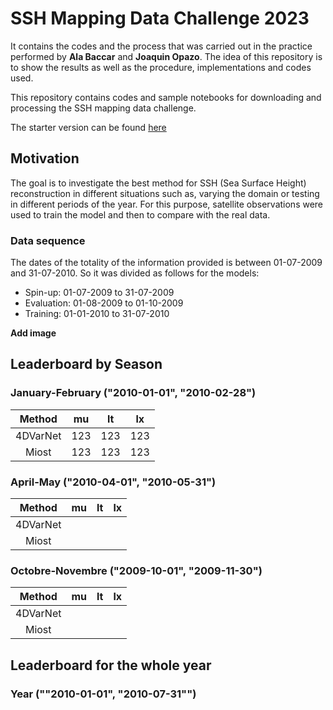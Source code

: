 # SSH Mapping Data Challenge 2023
It contains the codes and the process that was carried out in the practice performed by **Ala Baccar** and **Joaquin Opazo**. The idea of this repository is to show the results as well as the procedure, implementations and codes used. 

This repository contains codes and sample notebooks for downloading and processing the SSH mapping data challenge.

The starter version can be found [here](https://github.com/CIA-Oceanix/4dvarnet-starter)

## Motivation
The goal is to investigate the best method for SSH (Sea Surface Height) reconstruction in different situations such as, varying the domain or testing in different periods of the year.
For this purpose, satellite observations were used to train the model and then to compare with the real data. 

### Data sequence

The dates of the totality of the information provided is between 01-07-2009 and 31-07-2010. So it was divided as follows for the models:
 
- Spin-up: 01-07-2009 to 31-07-2009
- Evaluation: 01-08-2009 to 01-10-2009
- Training: 01-01-2010 to 31-07-2010

**Add image**

## Leaderboard by Season
### January-February ("2010-01-01", "2010-02-28")
|Method|mu|lt|lx|
|:----:|:-:|:--:|:--:|
|4DVarNet|123|123|123|
|Miost|123|123|123|

### April-May ("2010-04-01", "2010-05-31")
|Method|mu|lt|lx|
|:----:|:-:|:--:|:--:|
|4DVarNet||||
|Miost||||

### Octobre-Novembre ("2009-10-01", "2009-11-30")
|Method|mu|lt|lx|
|:----:|:-:|:--:|:--:|
|4DVarNet||||
|Miost||||

## Leaderboard for the whole year
### Year (""2010-01-01", "2010-07-31"")
